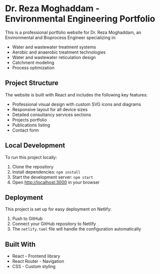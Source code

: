 # Dr. Reza Moghaddam - Environmental Engineering Portfolio

This is a professional portfolio website for Dr. Reza Moghaddam, an Environmental and Bioprocess Engineer specializing in:

- Water and wastewater treatment systems
- Aerobic and anaerobic treatment technologies
- Water and wastewater reticulation design
- Catchment modeling
- Process optimization

## Project Structure

The website is built with React and includes the following key features:

- Professional visual design with custom SVG icons and diagrams
- Responsive layout for all device sizes
- Detailed consultancy services sections
- Projects portfolio
- Publications listing
- Contact form

## Local Development

To run this project locally:

1. Clone the repository
2. Install dependencies: `npm install`
3. Start the development server: `npm start`
4. Open [http://localhost:3000](http://localhost:3000) in your browser

## Deployment

This project is set up for easy deployment on Netlify:

1. Push to GitHub
2. Connect your GitHub repository to Netlify
3. The `netlify.toml` file will handle the configuration automatically

## Built With

- React - Frontend library
- React Router - Navigation
- CSS - Custom styling
